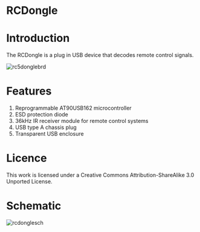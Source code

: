 RCDongle
=========
Introduction
============
The RCDongle is a plug in USB device that decodes remote control signals.

![rc5donglebrd](https://f.cloud.github.com/assets/5130298/889189/b3e92bc0-fa1a-11e2-9ac4-b6c3bb4fe6a3.PNG)


Features
========
1. Reprogrammable AT90USB162 microcontroller
2. ESD protection diode
3. 36kHz IR receiver module for remote control systems
4. USB type A chassis plug
5. Transparent USB enclosure

Licence
=======
This work is licensed under a Creative Commons Attribution-ShareAlike 3.0 Unported License.

Schematic
=========
![rcdonglesch](https://f.cloud.github.com/assets/5130298/890019/2422d372-fa2b-11e2-840f-1f7ec6c39908.png)
